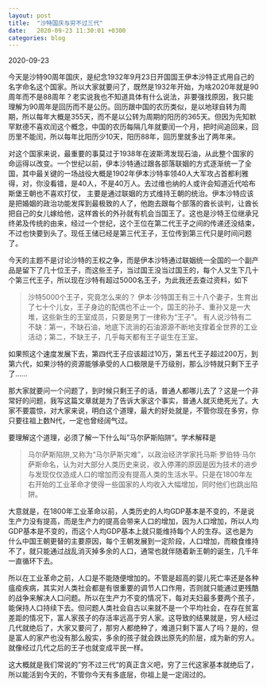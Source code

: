 ```yaml
---
layout: post
title:  "沙特国庆与穷不过三代"
date:   2020-09-23 11:30:01 +0300
categories: blog
---
```


2020-09-23

今天是沙特90周年国庆，是纪念1932年9月23日开国国王伊本沙特正式用自己的名字命名这个国家。所以大家就要问了，既然是1932年开始，为啥2020年就是90周年而不是88周年？老实说我也不知道具体有什么说法，非要强找原因，我只能理解为90周年是回历而不是公历。回历跟中国的农历类似，是以地球自转为周期，所以每年大概是355天，而不是以公转为周期的阳历的365天。但因为先知默罕默德不喜欢闰这个概念，中国的农历每隔几年就要闰一个月，把时间追回来，回历里不能闰，所以每年比阳历少10天，阳历88年，回历里就多出了两年来。

对这个国家来说，最重要的事莫过于1938年在波斯湾发现石油，从此整个国家的命运得以改变。一个世纪以前，伊本沙特通过跟各部落联姻的方式逐渐统一了全国，其中最关键的一场战役大概是1902年伊本沙特率领40人大军攻占首都利雅得，对，你没看错，是40人，不是40万人。去过维也纳的人或许会知道近代哈布斯堡王朝也不喜欢打仗， 主要是通过联姻的方式维持王朝的统治。伊本沙特应该是把婚姻的政治功能发挥到最极致的人了，他跑去跟每个部落的酋长谈判，让酋长把自己的女儿嫁给他，这样酋长的外孙就有机会当国王了。这也是沙特王位继承兄终弟及传统的由来，经过一个世纪，这个王位在第二代王子之间的传递还没结束，不过也快要到头了。现任王储已经是第三代王子，王位传到第三代只是时间问题了。

今天的主题不是讨论沙特的王权之争，而是伊本沙特通过联姻统一全国的一个副产品是留下了几十位王子，而这些王子，当过国王没当过国王的，每个人又生下几十个第三代王子，所以现在沙特有超过5000名王子，为此我还去查过资料，如下

> 沙特5000个王子，究竟怎么来的？ 伊本·沙特国王有三十八个妻子，生育出了七十个儿女，王子身边的配偶也不止一个，国王的孙子、重孙又是一大堆，这些新生的王室成员，只要是男丁一律称为“王子”。 有人说沙特有二不缺：第一，不缺石油，地底下流淌的石油源源不断地支撑着全世界的工业活动；第二，不缺王子，几乎每天都有王子诞生在王室。

如果照这个速度发展下去，第四代王子应该超过10万，第五代王子超过200万，到第六代，如果沙特的资源能够承受的人口极限是千万级别，那么沙特就只剩下王子了……

那大家就要问一个问题了，到时候只剩王子的话，普通人都哪儿去了？这是一个非常好的问题，我写这篇文章就是为了告诉大家这个事实，普通人就灭绝死光了。大家不要震惊，对大家来说，明白这个道理，最大的好处就是，不管你现在多穷，你只要往祖上数N代，一定也曾经阔气过。

要理解这个道理，必须了解一下什么叫”马尔萨斯陷阱“。学术解释是

> 马尔萨斯陷阱,又称为“马尔萨斯灾难”，以政治经济学家托马斯·罗伯特·马尔萨斯命名，认为对大部分人类历史来说，收入停滞的原因是因为技术的进步与发现仅仅造成人口的增加而没有提高人类的生活水平。只是在1800年左右开始的工业革命才使得一些国家的人均收入大幅增加，同时他们也跳出陷阱。

大意就是，在1800年工业革命以前，人类历史的人均GDP基本是不变的，不是说生产力没有提高，而是生产力的提高会带来人口的增加，因为人口增加，所以人均GDP基本是不变的，而这个人均GDP基本上就只能维持每个人的生存。这也是为什么中国王朝更替的主要原因，每个王朝发展到一定阶段，人口增加，而粮食维持不了，就只能通过战乱消灭掉多余的人口，通常也就伴随着新王朝的诞生，几千年一直循环下去。

所以在工业革命之前，人口是不能随便增加的。不管是超高的婴儿死亡率还是各种瘟疫疾病，其实对人类社会都是有很重要的调节人口作用，否则就只能通过更残酷的战争来解决人口问题。所以在生产力不变的情况下，每对夫妇最多要两个孩子，能保持人口持续下去。但问题人类社会自古以来就不是一个平均社会，在存在贫富差距的情况下，富人家孩子的存活率远高于穷人家。这导致的结果就是，穷人经过几代就绝后了，大家又要问了，那穷人都绝种了，难道只剩下富人了吗？是的，但是富人的家产也没有那么殷实，多余的孩子就会跌出原先的阶层，成为新的穷人。就像经过几代之后的王子也就变成平民一样。

这大概就是我们常说的”穷不过三代“的真正含义吧，穷了三代这家基本就绝后了，所以能活到今天的，不管你今天有多底层，你祖上是一定阔过的。

<!--footnote area-->


<!--end-->
